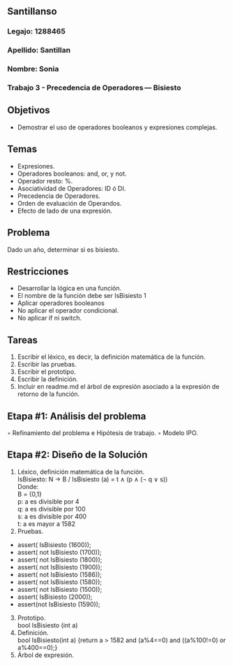 ## Santillanso
### Legajo: 1288465
### Apellido: Santillan
### Nombre: Sonia
### Trabajo 3 - Precedencia de Operadores — Bisiesto
## Objetivos
- Demostrar el uso de operadores booleanos y expresiones complejas.
## Temas
- Expresiones.
- Operadores booleanos: and, or, y not.
- Operador resto: %.
- Asociatividad de Operadores: ID ó DI.
- Precedencia de Operadores.
- Orden de evaluación de Operandos.
- Efecto de lado de una expresión.
## Problema
Dado un año, determinar si es bisiesto.
## Restricciones
- Desarrollar la lógica en una función.
- El nombre de la función debe ser IsBisiesto 1
- Aplicar operadores booleanos
- No aplicar el operador condicional.
- No aplicar if ni switch.
## Tareas
1. Escribir el léxico, es decir, la definición matemática de la función.
2. Escribir las pruebas.
3. Escribir el prototipo.
4. Escribir la definición.
5. Incluir en readme.md el árbol de expresión asociado a la expresión de retorno
de la función.

 ## Etapa #1: Análisis del problema
◦ Refinamiento del problema e Hipótesis de trabajo.
◦ Modelo IPO.

## Etapa #2: Diseño de la Solución
1. Léxico, definición matemática de la función.  
IsBisiesto: N &rightarrow; B / IsBisiesto (a) = t &and; (p &and; (&not; q &or; s))  
Donde:  
B = {0,1}  
p: a es divisible por 4  
q: a es divisible por 100  
s: a es divisible por 400  
t: a es mayor a 1582  
2. Pruebas.
- assert( IsBisiesto (1600));
- assert( not IsBisiesto (1700));
- assert( not IsBisiesto (1800));
- assert( not IsBisiesto (1900));
- assert( not IsBisiesto (1586));
- assert( not IsBisiesto (1580));
- assert( not IsBisiesto (1500));
- assert( IsBisiesto (2000));
- assert(not IsBisiesto (1590));
3. Prototipo.  
bool IsBisiesto (int a)
4. Definición.  
bool IsBisiesto(int a) {return a > 1582 and (a%4==0) and ((a%100!=0) or a%400==0);}
5. Árbol de expresión.

